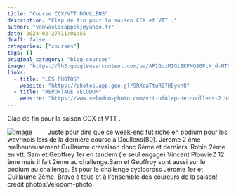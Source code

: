 ```yaml
---
title: "Course CCX/VTT DOULLENS"
description: "Clap de fin pour la saison CCX et VTT ."
author: "vanwaelscappelj@yahoo.fr"
date: 2024-02-27T11:01:55
draft: false
categories: ["courses"]
tags: []
original_category: "blog-courses"
image: "https://lh3.googleusercontent.com/pw/AP1GczM1GtEKPNQ80FcN_d-NTSa5ihU3IZvZs-NaHV3Gn0ToDtnvv4hlmk_P2epTjiOjYmsL6LdpGfQeE5oyeLlloM27LBmUR8kHrtcLptoonmeBvVrtHrjFkWetLUoMbmKw6okYxzrWqrfAsS9YjCH4vu9xfQ=w670-h1005-s-no-gm?authuser=0"
links:
  - title: "LES PHOTOS"
    website: "https://photos.app.goo.gl/9RXcaTtuRB7HEyxh8"
  - title: "REPORTAGE VELODOM"
    website: "https://www.velodom-photo.com/vtt-ufolep-de-doullens-2.html"
---
```


Clap de fin pour la saison CCX et VTT .

<!--more-->

[![Image](https://lh3.googleusercontent.com/pw/AP1GczNqWm3ZmRxyWTk0bYJWU9as29xaVdJybkialgHsZ4L8chu0Ri-MgiYMQfFGx2vmq0SnC4oSIEIB2VGn_J0MxUD7Uts4YdgJa5L7hDfhlb7Cp1WagGtehgb4LI669XSX2pw-loDjgoTMtAQOmKBun5Lu6zvISeCEgw_wlaCEn6LyuzvdqnjPxVjCC9LiDgApNPsMuH2Y3S_Y2ysdfCmdvg2gc7NmhGfYsGVgmrAzUqcZGSuWPlXL3HeCtXpy1TJ8E9VPPFw0ynf-IFejpV1mI77gqFkhKtEOYBgnslsj9GdhPpIrXoLpgQ-CtZ5jdRQvLfo6nN45TmlEGeM1fJBpL20xrdFMXE04xZ8JujTX0Tdr4Q5gM3OtFOyOMYiZqGSJQNMSX2sC45F_za8r8OuVCzy_9DxEDWHhRIKrLHauY9vy4ZqCCZQqbPiXpFWl8qlJvsItwT_EHnrOH-UVsTLueT2qmcxF1HiooUEjSAVAWM_lvee192uxQ0ElXnQwPe4zjpYwaNnWxjjl9ho7tNAgQhxJKUAT_Hucv5WBHtTL7Po0YO7g7cvZw6NJeVPGV3yA6pU5KFIAze16FNaghBtjw9MUtqWl9Clka6Lo3E1dk2SQyUPA4y_g7zQPyurn-cyS0AaaXiQluUe1nuof_BILtsszkmnqe2p1iBcyCtWL8jHNeWfXIIM9lmsajVlYlpDSlvn2BPBVuwqGJOiKi3DfBIL-puye1o-2mMh-TNRa9FCG4c5rKrGWYmJHAlC4PazCSuukT3Cbhshrnt1ncCHU4AG77zpnzf68Y4yOytGJEPxLSg2w-22133fvU99xmlJ-0sXPF9JbEjjnDCK2Tf5AHmw7LIFWzS1N3lFxCh7QJ3Wr2MxBhv8SLYuFcESSB6RswW4b2kWqrinYCtt_HKBYVGop0rI=w670-h1005-s-no-gm?authuser=0)](https://lh3.googleusercontent.com/pw/AP1GczNqWm3ZmRxyWTk0bYJWU9as29xaVdJybkialgHsZ4L8chu0Ri-MgiYMQfFGx2vmq0SnC4oSIEIB2VGn_J0MxUD7Uts4YdgJa5L7hDfhlb7Cp1WagGtehgb4LI669XSX2pw-loDjgoTMtAQOmKBun5Lu6zvISeCEgw_wlaCEn6LyuzvdqnjPxVjCC9LiDgApNPsMuH2Y3S_Y2ysdfCmdvg2gc7NmhGfYsGVgmrAzUqcZGSuWPlXL3HeCtXpy1TJ8E9VPPFw0ynf-IFejpV1mI77gqFkhKtEOYBgnslsj9GdhPpIrXoLpgQ-CtZ5jdRQvLfo6nN45TmlEGeM1fJBpL20xrdFMXE04xZ8JujTX0Tdr4Q5gM3OtFOyOMYiZqGSJQNMSX2sC45F_za8r8OuVCzy_9DxEDWHhRIKrLHauY9vy4ZqCCZQqbPiXpFWl8qlJvsItwT_EHnrOH-UVsTLueT2qmcxF1HiooUEjSAVAWM_lvee192uxQ0ElXnQwPe4zjpYwaNnWxjjl9ho7tNAgQhxJKUAT_Hucv5WBHtTL7Po0YO7g7cvZw6NJeVPGV3yA6pU5KFIAze16FNaghBtjw9MUtqWl9Clka6Lo3E1dk2SQyUPA4y_g7zQPyurn-cyS0AaaXiQluUe1nuof_BILtsszkmnqe2p1iBcyCtWL8jHNeWfXIIM9lmsajVlYlpDSlvn2BPBVuwqGJOiKi3DfBIL-puye1o-2mMh-TNRa9FCG4c5rKrGWYmJHAlC4PazCSuukT3Cbhshrnt1ncCHU4AG77zpnzf68Y4yOytGJEPxLSg2w-22133fvU99xmlJ-0sXPF9JbEjjnDCK2Tf5AHmw7LIFWzS1N3lFxCh7QJ3Wr2MxBhv8SLYuFcESSB6RswW4b2kWqrinYCtt_HKBYVGop0rI=w670-h1005-s-no-gm?authuser=0)
&nbsp;
&nbsp;
&nbsp;
&nbsp;
Juste pour dire que ce week-end fut riche en podium pour les wavrinois lors de la dernière course à Doullens(80).&nbsp;Jérome 2 ème malheureusement Guillaume crevaison donc 6ème et derniers.
Robin 2ème en vtt.&nbsp;Sam et Geoffrey 1er en tandem (le seul engagé)
Vincent PlouvieZ 12 ème mais il fait 2ème au challenge.Sam et Geoffroy sont aussi sur le podium au challenge.
Et pour le challenge cyclocross Jérome 1er et Guillaume 2ème. 
Bravo à tous et à l'ensemble des coureurs de la saison!
crédit photos:Velodom-photo